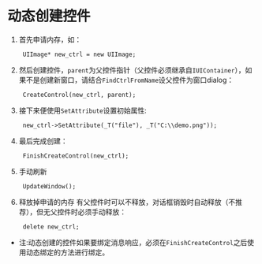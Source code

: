 # 动态创建控件
1. 首先申请内存，如：

		UIImage* new_ctrl = new UIImage;
    
2. 然后创建控件，`parent`为父控件指针（父控件必须继承自`IUIContainer`），如果不是创建新窗口，请结合`FindCtrlFromName`设父控件为窗口dialog：

		CreateControl(new_ctrl, parent);
    
3. 接下来便使用`SetAttribute`设置初始属性:

		new_ctrl->SetAttribute(_T("file"), _T("C:\\demo.png"));
        
4. 最后完成创建：

		FinishCreateControl(new_ctrl);
        
5. 手动刷新

		UpdateWindow();
        
6. 释放掉申请的内存
	有父控件时可以不释放，对话框销毁时自动释放（不推荐），但无父控件时必须手动释放：
    
    	delete new_ctrl;
        
- 注:动态创建的控件如果要绑定消息响应，必须在`FinishCreateControl`之后使用动态绑定的方法进行绑定。